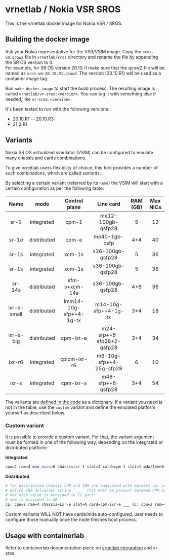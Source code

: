 # vrnetlab / Nokia VSR SROS

This is the vrnetlab docker image for Nokia VSR / SROS.

## Building the docker image
Ask your Nokia representative for the VSR/VSIM image.
Copy the `sros-vm.qcow2` file in `vrnetlab/sros` directory and rename the file by appending the SR OS version to it.  
For example, for SR OS version 20.10.r1 make sure that the qcow2 file will be named as `sros-vm-20.10.R1.qcow2`. The version (20.10.R1) will be used as a container image tag.

Run `make docker-image` to start the build process. The resulting image is called `vrnetlab/vr-sros:<version>`. You can tag it with something else if needed, like `vr-sros:<version>`.


It's been tested to run with the following versions:

 * 20.10.R1 --  20.10.R3
 * 21.2.R1

## Variants
Nokia SR OS virtualized simulator (VSIM) can be configured to emulate many chassis and cards combinations.

To give vrnetlab users flexibility of choice, this fork provides a number of such combinations, which are called _variants_.

By selecting a certain variant (referred by its `name`) the VSIM will start with a certain configuration as per the following table:

|    Name     |    mode     |     Control plane      |         Line card         | RAM (GB) | Max NICs |
| :---------: | :---------: | :--------------------: | :-----------------------: | :------: | :------: |
|    sr-1     | integrated  |         cpm-1          |     me12-100gb-qsfp28     |    5     |    12    |
|    sr-1e    | distributed |         cpm-e          |       me40-1gb-csfp       |   4+4    |    40    |
|    sr-1s    | integrated  |         xcm-1s         |     s36-100gb-qsfp28      |    5     |    36    |
|    sr-1s    | integrated  |         xcm-1s         |     s36-100gb-qsfp28      |    5     |    36    |
|   sr-14s    | distributed |     sfm-s+xcm-14s      |     s36-100gb-qsfp28      |   4+6    |    36    |
| ixr-e-small | distributed | imm14-10g-sfp++4-1g-tx |   m14-10g-sfp++4-1g-tx    |   3+4    |    18    |
|  ixr-e-big  | distributed |       cpm-ixr-e        | m24-sfp++8-sfp28+2-qsfp28 |   3+4    |    34    |
|   ixr-r6    | integrated  |      cpiom-ixr-r6      |  m6-10g-sfp++4-25g-sfp28  |    6     |    10    |
|    ixr-s    | integrated  |       cpm-ixr-s        |     m48-sfp++6-qsfp28     |   3+4    |    54    |

The variants are [defined in the code](https://github.com/hellt/vrnetlab/blob/bf70a9a9f2f060a68797a7ec29ce6aea96acb779/sros/docker/launch.py#L38-L66) as a dictionary. If a variant you need is not in the table, use the `custom` variant and define the emulated platform yourself as described below.

### Custom variant
It is possible to provide a custom variant. For that, the variant argument must be formed in one of the following way, depending on the integrated or distributed platform:

**Integrated**
```bash
cpu=2 ram=4 max_nics=6 chassis=sr-1 slot=A card=cpm-1 slot=1 mda/1=me6-100gb-qsfp28
```

**Distributed**
```bash
# for distributed chassis CPM and IOM are indicated with markers cp: and lc:
# notice the delimiter string `___` that MUST be present between CPM and IOM portions
# max_nics value is provided in lc part.
# mem is provided in GB
cp: cpu=2 ram=4 chassis=ixr-e slot=A card=cpm-ixr-e ___ lc: cpu=2 ram=4 max_nics=34 chassis=ixr-e slot=1 card=imm24-sfp++8-sfp28+2-qsfp28 mda/1=m24-sfp++8-sfp28+2-qsfp28
```

Custom variants WILL NOT have cards/mda auto-configured, user needs to configure those manually once the node finishes boot process.

## Usage with containerlab

Refer to containerlab documentation piece on [vrnetlab integration](https://containerlab.srlinux.dev/manual/vrnetlab/) and vr-sros.
